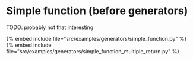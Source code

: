 # Simple function (before generators)

TODO: probably not that interesting

{% embed include file="src/examples/generators/simple_function.py" %}
{% embed include file="src/examples/generators/simple_function_multiple_return.py" %}


